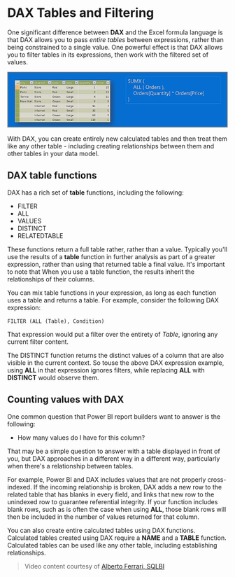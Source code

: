 <properties
   pageTitle="DAX Tables and Filtering"
   description="Filter and evaluate tables using advanced table functions"
   services="powerbi"
   documentationCenter=""
   authors="davidiseminger"
   manager="erikre"
   backup=""
   editor=""
   tags=""
   qualityFocus="no"
   qualityDate=""
   featuredVideoId="6eAoDI4VDFs"
   courseDuration="32m"/>

<tags
   ms.service="powerbi"
   ms.devlang="NA"
   ms.topic="get-started-article"
   ms.tgt_pltfrm="NA"
   ms.workload="powerbi"
   ms.date="09/06/2017"
   ms.author="davidi"/>

# DAX Tables and Filtering

One significant difference between **DAX** and the Excel formula language is that DAX allows you to pass *entire tables* between expressions, rather than being constrained to a single value. One powerful effect is that DAX allows you to filter tables in its expressions, then work with the filtered set of values.

![](media/powerbi-learning-7-6-DAX-tables-and-filtering/DAX-tables-filtering_1.png)

With DAX, you can create entirely new calculated tables and then treat them like any other table - including creating relationships between them and other tables in your data model.

## DAX table functions

DAX has a rich set of **table** functions, including the following:

-   FILTER
-   ALL
-   VALUES
-   DISTINCT
-   RELATEDTABLE

These functions return a full table rather, rather than a value. Typically you'll use the results of a **table** function in further analysis as part of a greater expression, rather than using that returned table a final value. It's important to note that When you use a table function, the results inherit the relationships of their columns.

You can mix table functions in your expression, as long as each function uses a table and returns a table. For example, consider the following DAX expression:

    FILTER (ALL (Table), Condition)

That expression would put a filter over the entirety of *Table*, ignoring any current filter content.

The DISTINCT function returns the distinct values of a column that are also visible in the current context. So touse the above DAX expression example, using **ALL** in that expression ignores filters, while replacing **ALL** with **DISTINCT** would observe them.

## Counting values with DAX

One common question that Power BI report builders want to answer is the following:

-   How many values do I have for this column?

That may be a simple question to answer with a table displayed in front of you, but DAX approaches in a different way in a different way, particularly when there's a relationship between tables.

For example, Power BI and DAX includes values that are not properly cross-indexed. If the incoming relationship is broken, DAX adds a new row to the related table that has blanks in every field, and links that new row to the unindexed row to guarantee referential integrity. If your function includes blank rows, such as is often the case when using **ALL**, those blank rows will then be included in the number of values returned for that column.

You can also create entire calculated tables using DAX functions. Calculated tables created using DAX require a **NAME** and a **TABLE** function. Calculated tables can be used like any other table, including establishing relationships.

>   Video content courtesy of [Alberto Ferrari, SQLBI](http://www.sqlbi.com/learning-dax/?utm_source=powerbi&utm_medium=marketing&utm_campaign=after-summit)
